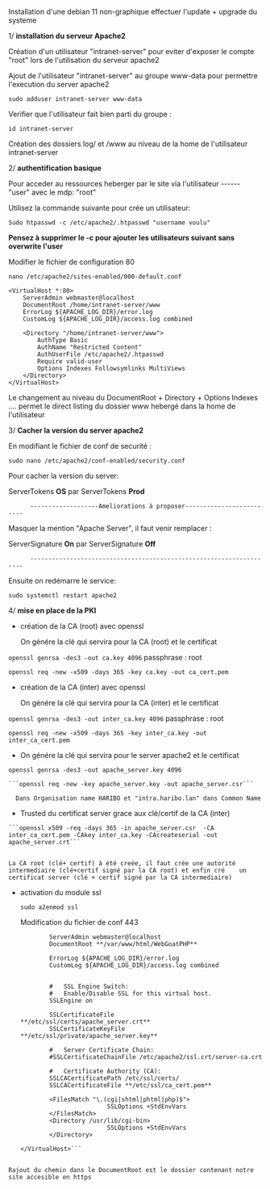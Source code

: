 Installation d'une debian 11 non-graphique effectuer l'update + upgrade du systeme 

  1/ **installation du serveur Apache2**
   
 Création d'un utilisateur "intranet-server" pour eviter d'exposer le compte "root" lors de l'utilisation du serveur apache2
 
 Ajout de l'utilisateur "intranet-server" au groupe www-data pour permettre l'execution du server apache2

 ```sudo adduser intranet-server www-data```
 
 Verifier que l'utilisateur fait bien parti du groupe :
 
 ```id intranet-server```

 Création des dossiers log/ et /www  au niveau de la home de l'utilisateur intranet-server

  2/ **authentification basique**
   
 Pour acceder au ressources heberger par le site via l'utilisateur ------ "user" avec le mdp: "root"
 
 Utilisez la commande suivante pour crée un utilisateur:
 
 ```Sudo htpasswd -c /etc/apache2/.htpasswd "username voulu"```
 
**Pensez à supprimer le -c pour ajouter les utilisateurs suivant sans overwrite l'user**

 Modifier le fichier de configuration 80 
 
 ```nano /etc/apache2/sites-enabled/000-default.conf``` 

```
<VirtualHost *:80>
    ServerAdmin webmaster@localhost
    DocumentRoot /home/intranet-server/www
    ErrorLog ${APACHE_LOG_DIR}/error.log
    CustomLog ${APACHE_LOG_DIR}/access.log combined

    <Directory "/home/intranet-server/www">
        AuthType Basic
        AuthName "Restricted Content"
        AuthUserFile /etc/apache2/.htpasswd
        Require valid-user
        Options Indexes Followsymlinks MultiViews
    </Directory>
</VirtualHost>
```

Le changement au niveau du DocumentRoot + Directory + Options Indexes ....  permet le direct listing du dossier www hebergé dans la home de l'utilisateur


 3/ **Cacher la version du server apache2** 

  En modifiant le fichier de conf de securité : 
  
  ```sudo nano /etc/apache2/conf-enabled/security.conf```

  Pour cacher la version du server:
  
  ServerTokens **OS**  par ServerTokens **Prod** 

          -------------------Ameliorations à proposer-------------------------

  Masquer la mention "Apache Server", il faut venir remplacer :

  ServerSignature **On** par ServerSignature **Off** 
  
          --------------------------------------------------------------------
  
  Ensuite on redémarre le service:

  ```sudo systemctl restart apache2```

4/ **mise en place de la PKI**

  - création de la CA (root) avec openssl
  
      On génére la clé qui servira pour la CA (root) et le certificat
  
   ```openssl genrsa -des3 -out ca.key 4096```    passphrase : root
   
   ```openssl req -new -x509 -days 365 -key ca.key -out ca_cert.pem```
   
   
   - création de la CA (inter) avec openssl
  
      On génére la clé qui servira pour la CA (inter) et le certificat
  
   ```openssl genrsa -des3 -out inter_ca.key 4096```    passphrase : root
   
   ```openssl req -new -x509 -days 365 -key inter_ca.key -out inter_ca_cert.pem```
   
   
    
  - On génére la clé qui servira pour le server apache2 et le certificat
   
   ```openssl genrsa -des3 -out apache_server.key 4096```
     
    ```openssl req -new -key apache_server.key -out apache_server.csr```
    
      Dans Organisation name HARIBO et "intra.haribo.lan" dans Common Name
      
      
    
   - Trusted du certificat server grace aux clé/certif de la CA (inter)
      
    ```openssl x509 -req -days 365 -in apache_server.csr  -CA inter_ca_cert.pem -CAkey inter_ca.key -CAcreateserial -out 				apache_server.crt```
    
    
    La CA root (clé+ certif) à été creée, il faut crée une autorité intermediaire (clé+certif signé par la CA root) et enfin cré 	un certificat server (clé + certif signé par la CA intermediaire) 
    
  
    
   - activation du module ssl
    
     ```sudo a2enmod ssl```

  
     Modification du fichier de conf 443
		 
        ```<VirtualHost _default_:443>
                ServerAdmin webmaster@localhost
                DocumentRoot **/var/www/html/WebGoatPHP**
          
                ErrorLog ${APACHE_LOG_DIR}/error.log
                CustomLog ${APACHE_LOG_DIR}/access.log combined


                #   SSL Engine Switch:
                #   Enable/Disable SSL for this virtual host.
                SSLEngine on

                SSLCertificateFile      **/etc/ssl/certs/apache_server.crt**
                SSLCertificateKeyFile **/etc/ssl/private/apache_server.key**

                #   Server Certificate Chain:
                #SSLCertificateChainFile /etc/apache2/ssl.crt/server-ca.crt

                #   Certificate Authority (CA):             
                SSLCACertificatePath /etc/ssl/certs/
                SSLCACertificateFile **/etc/ssl/ca_cert.pem**
          
                <FilesMatch "\.(cgi|shtml|phtml|php)$">
                                SSLOptions +StdEnvVars
                </FilesMatch>
                <Directory /usr/lib/cgi-bin>
                                SSLOptions +StdEnvVars
                </Directory>

        </VirtualHost>```
    
    Rajout du chemin dans le DocumentRoot est le dossier contenant notre site accesible en https
    
    
